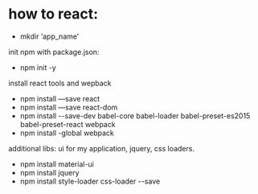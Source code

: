 # how to react:

* mkdir ‘app_name’

init npm with package.json:
* npm init -y

install react tools and wepback
* npm install —save react
* npm install —save react-dom 
* npm install --save-dev babel-core babel-loader babel-preset-es2015 babel-preset-react webpack
* npm install -global webpack

additional libs: ui for my application, jquery, css loaders.
* npm install material-ui
* npm install jquery
* npm install style-loader css-loader --save